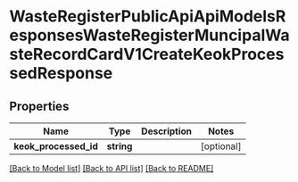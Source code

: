 # WasteRegisterPublicApiApiModelsResponsesWasteRegisterMuncipalWasteRecordCardV1CreateKeokProcessedResponse

## Properties
Name | Type | Description | Notes
------------ | ------------- | ------------- | -------------
**keok_processed_id** | **string** |  | [optional] 

[[Back to Model list]](../README.md#documentation-for-models) [[Back to API list]](../README.md#documentation-for-api-endpoints) [[Back to README]](../README.md)


